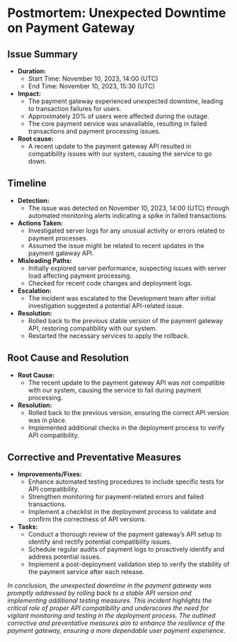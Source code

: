 # Postmortem: Unexpected Downtime on Payment Gateway


## Issue Summary

- **Duration:**
  - Start Time: November 10, 2023, 14:00 (UTC)
  - End Time: November 10, 2023, 15:30 (UTC)
- **Impact:**
  - The payment gateway experienced unexpected downtime, leading to transaction failures for users.
  - Approximately 20% of users were affected during the outage.
  - The core payment service was unavailable, resulting in failed transactions and payment processing issues.
- **Root cause:**
  - A recent update to the payment gateway API resulted in compatibility issues with our system, causing the service to go down.

## Timeline

- **Detection:**
  - The issue was detected on November 10, 2023, 14:00 (UTC) through automated monitoring alerts indicating a spike in failed transactions.
- **Actions Taken:**
  - Investigated server logs for any unusual activity or errors related to payment processes.
  - Assumed the issue might be related to recent updates in the payment gateway API.
- **Misleading Paths:**
  - Initially explored server performance, suspecting issues with server load affecting payment processing.
  - Checked for recent code changes and deployment logs.
- **Escalation:**
  - The incident was escalated to the Development team after initial investigation suggested a potential API-related issue.
- **Resolution:**
  - Rolled back to the previous stable version of the payment gateway API, restoring compatibility with our system.
  - Restarted the necessary services to apply the rollback.

## Root Cause and Resolution

- **Root Cause:**
  - The recent update to the payment gateway API was not compatible with our system, causing the service to fail during payment processing.
- **Resolution:**
  - Rolled back to the previous version, ensuring the correct API version was in place.
  - Implemented additional checks in the deployment process to verify API compatibility.

## Corrective and Preventative Measures

- **Improvements/Fixes:**
  - Enhance automated testing procedures to include specific tests for API compatibility.
  - Strengthen monitoring for payment-related errors and failed transactions.
  - Implement a checklist in the deployment process to validate and confirm the correctness of API versions.
- **Tasks:**
  - Conduct a thorough review of the payment gateway’s API setup to identify and rectify potential compatibility issues.
  - Schedule regular audits of payment logs to proactively identify and address potential issues.
  - Implement a post-deployment validation step to verify the stability of the payment service after each release.

*In conclusion, the unexpected downtime in the payment gateway was promptly addressed by rolling back to a stable API version and implementing additional testing measures. This incident highlights the critical role of proper API compatibility and underscores the need for vigilant monitoring and testing in the deployment process. The outlined corrective and preventative measures aim to enhance the resilience of the payment gateway, ensuring a more dependable user payment experience.*


